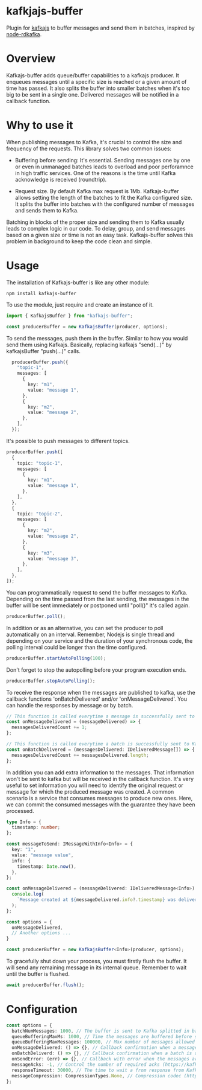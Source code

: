 # kafkjajs-buffer

Plugin for [kafkajs](https://github.com/tulios/kafkajs) to buffer messages and send them in batches, inspired by [node-rdkafka](https://github.com/Blizzard/node-rdkafka).

# Overview

Kafkajs-buffer adds queue/buffer capabilities to a kafkajs producer. It enqueues messages until a specific size is reached or a given amount of time has passed. It also splits the buffer into smaller batches when it's too big to be sent in a single one. Delivered messages will be notified in a callback function.

# Why to use it
When publishing messages to Kafka, it's crucial to control the size and frequency of the requests. This library solves two common issues:

- Buffering before sending: It's essential. Sending messages one by one or even in unmanaged batches leads to overload and poor perforamnce in high traffic services. One of the reasons is the time until Kafka acknowledge is received (roundtrip). 

- Request size. By default Kafka max request is 1Mb. Kafkajs-buffer allows setting the length of the batches to fit the Kafka configured size. It splits the buffer into batches with the configured number of messages and sends them to Kafka. 

Batching in blocks of the proper size and sending them to Kafka usually leads to complex logic in our code. To delay, group, and send messages based on a given size or time is not an easy task.  Kafkajs-buffer solves this problem in background to keep the code clean and simple.

# Usage

The installation of Kafkajs-buffer is like any other module:

```
npm install kafkajs-buffer
```

To use the module, just require and create an instance of it.

```typescript
import { KafkajsBuffer } from "kafkajs-buffer";
```

```typescript
const producerBuffer = new KafkajsBuffer(producer, options);
```

To send the messages, push them in the buffer. Similar to how you would send them using Kafkajs. Basically, replacing kafkajs "send(...)" by kafkajsBuffer "push(...)" calls.

```typescript
  producerBuffer.push({
    "topic-1",
    messages: [
      {
        key: "m1",
        value: "message 1",
      },
      {
        key: "m2",
        value: "message 2",
      },
    ],
  });
```

It's possible to push messages to different topics.

```typescript
producerBuffer.push([
  {
    topic: "topic-1",
    messages: [
      {
        key: "m1",
        value: "message 1",
      },
    ],
  },
  {
    topic: "topic-2",
    messages: [
      {
        key: "m2",
        value: "message 2",
      },
      {
        key: "m3",
        value: "message 3",
      },
    ],
  },
]);
```

You can programmatically request to send the buffer messages to Kafka. Depending on the time passed from the last sending, the messages in the buffer will be sent immediately or postponed until "poll()" it's called again.

```typescript
producerBuffer.poll();
```

In addition or as an alternative, you can set the producer to poll automatically on an interval. Remember, Nodejs is single thread and depending on your service and the duration of your synchronous code, the polling interval could be longer than the time configured. 

```typescript
producerBuffer.startAutoPolling(100);
```

Don't forget to stop the autopolling before your program execution ends.

```typescript
producerBuffer.stopAutoPolling();
```

To receive the response when the messages are published to kafka, use the callback functions 'onBatchDelivered' and/or 'onMessageDelivered'. You can handle the responses by message or by batch.

```typescript
// This function is called everytime a message is successfully sent to Kafka
const onMessageDelivered = (messageDelivered) => {
  messagesDeliveredCount += 1;
};
```

```typescript
// This function is called everytime a batch is successfully sent to Kafka
const onBatchDelivered = (messagesDelivered: IDeliveredMessage[]) => {
  messagesDeliveredCount += messagesDelivered.length;
};
```

In addition you can add extra information to the messages. That information won't be sent to kafka but will be received in the callback function. It's very useful to set information you will need to identify the original request or message for which the produced message was created. A common scenario is a service that consumes messages to produce new ones. Here, we can commit the consumed messages with the guarantee they have been processed.

```typescript
type Info = {
  timestamp: number;
};

const messageToSend: IMessageWithInfo<Info> = {
  key: "1",
  value: "message value",
  info: {
    timestamp: Date.now(),
  },
};

const onMessageDelivered = (messageDelivered: IDeliveredMessage<Info>) => {
  console.log(
    `Message created at ${messageDelivered.info?.timestamp} was delivered to kafka`
  );
};

const options = {
  onMessageDelivered,
  // Another options ...
}

const producerBuffer = new KafkajsBuffer<Info>(producer, options);
```

To gracefully shut down your process, you must firstly flush the buffer. It will send any remaining message in its internal queue. Remember to wait until the buffer is flushed.

```typescript
await producerBuffer.flush();
```

# Configuration

```typescript
const options = {
  batchNumMessages: 1000, // The buffer is sent to Kafka splitted in batches of this size.
  queueBufferingMaxMs: 1000, // Time the messages are buffered before sending. Polling actions will trigger the sending after this time.
  queueBufferingMaxMessages: 100000, // Max number of messages allowed in the buffer. When more messages are pushed it will throw an error.
  onMessageDelivered: () => {}, // Callback confirmation when a message is delivered to Kafka.
  onBatchDeliverd: () => {}, // Callback confirmation when a batch is delivered to Kafka.
  onSendError: (err) => {}, // Callback with error when the messages are tried to be sent after a poll and fail
  messageAcks: -1, // Control the number of required acks (https://kafka.js.org/docs/producing)
  responseTimeout: 30000, // The time to wait a from response from Kafka, in ms (https://kafka.js.org/docs/producing)
  messageCompression: CompressionTypes.None, // Compression codec (https://kafka.js.org/docs/producing)
};
```
